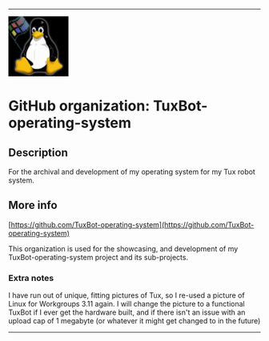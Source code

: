 
***

![Linux-for-workgroups-boot.jpg failed to load. The file may be missing or corrupt. Check the file path for errors first.](/AdditionalInfo/1/TuxBot-operating-system/Linux-for-workgroups-boot.jpg)

# GitHub organization: TuxBot-operating-system

## Description

For the archival and development of my operating system for my Tux robot system.

## More info

[https://github.com/TuxBot-operating-system](https://github.com/TuxBot-operating-system)

This organization is used for the showcasing, and development of my TuxBot-operating-system project and its sub-projects.

### Extra notes

I have run out of unique, fitting pictures of Tux, so I re-used a picture of Linux for Workgroups 3.11 again. I will change the picture to a functional TuxBot if I ever get the hardware built, and if there isn't an issue with an upload cap of 1 megabyte (or whatever it might get changed to in the future)

***
